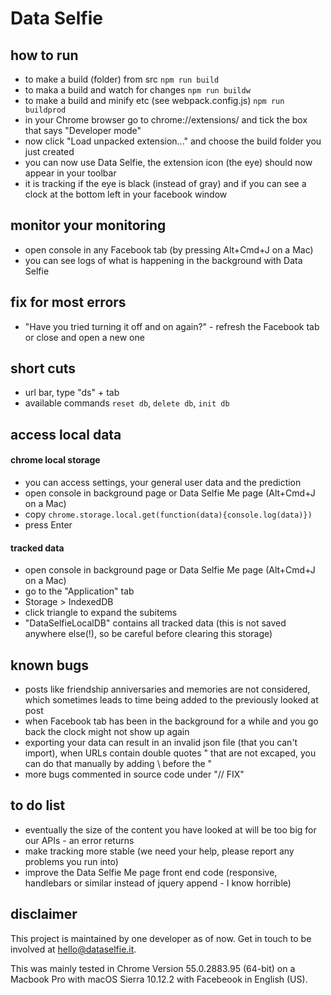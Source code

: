 # Data Selfie

## how to run

- to make a build (folder) from src ```npm run build```
- to maka a build and watch for changes ```npm run buildw```
- to make a build and minify etc (see webpack.config.js) ```npm run buildprod```
- in your Chrome browser go to chrome://extensions/ and tick the box that says "Developer mode"
- now click "Load unpacked extension..." and choose the build folder you just created
- you can now use Data Selfie, the extension icon (the eye) should now appear in your toolbar
- it is tracking if the eye is black (instead of gray) and if you can see a clock at the bottom left in your facebook window

## monitor your monitoring
- open console in any Facebook tab (by pressing Alt+Cmd+J on a Mac)
- you can see logs of what is happening in the background with Data Selfie

## fix for most errors
- "Have you tried turning it off and on again?" - refresh the Facebook tab or close and open a new one

## short cuts
- url bar, type "ds" + tab
- available commands ```reset db```, ```delete db```, ```init db```

## access local data

#### chrome local storage
- you can access settings, your general user data and the prediction
- open console in background page or Data Selfie Me page (Alt+Cmd+J on a Mac)
- copy ```chrome.storage.local.get(function(data){console.log(data)})```
- press Enter

#### tracked data
- open console in background page or Data Selfie Me page (Alt+Cmd+J on a Mac)
- go to the "Application" tab
- Storage > IndexedDB
- click triangle to expand the subitems
- "DataSelfieLocalDB" contains all tracked data (this is not saved anywhere else(!), so be careful before clearing this storage)

## known bugs
- posts like friendship anniversaries and memories are not considered, which sometimes leads to time being added to the previously looked at post
- when Facebook tab has been in the background for a while and you go back the clock might not show up again
- exporting your data can result in an invalid json file (that you can't import), when URLs contain double quotes " that are not excaped, you can do that manually by adding \ before the "
- more bugs commented in source code under "// FIX"

## to do list
- eventually the size of the content you have looked at will be too big for our APIs - an error returns
- make tracking more stable (we need your help, please report any problems you run into)
- improve the Data Selfie Me page front end code (responsive, handlebars or similar instead of jquery append - I know horrible)

## disclaimer

This project is maintained by one developer as of now. Get in touch to be involved at hello@dataselfie.it.

This was mainly tested in Chrome Version 55.0.2883.95 (64-bit) on a Macbook Pro with macOS Sierra 10.12.2 with Facebeook in English (US).